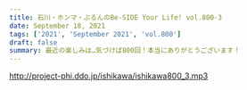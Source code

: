 ```yaml
---
title: 石川・ホンマ・ぶるんのBe-SIDE Your Life! vol.800-3
date: September 18, 2021
tags: ['2021', 'September 2021', 'vol.800']
draft: false
summary: 最近の楽しみは…気づけば800回！本当にありがとうございます！
---
```


http://project-phi.ddo.jp/ishikawa/ishikawa800_3.mp3